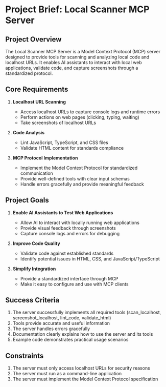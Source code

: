 # Project Brief: Local Scanner MCP Server

## Project Overview
The Local Scanner MCP Server is a Model Context Protocol (MCP) server designed to provide tools for scanning and analyzing local code and localhost URLs. It enables AI assistants to interact with local web applications, validate code, and capture screenshots through a standardized protocol.

## Core Requirements

1. **Localhost URL Scanning**
   - Access localhost URLs to capture console logs and runtime errors
   - Perform actions on web pages (clicking, typing, waiting)
   - Take screenshots of localhost URLs

2. **Code Analysis**
   - Lint JavaScript, TypeScript, and CSS files
   - Validate HTML content for standards compliance

3. **MCP Protocol Implementation**
   - Implement the Model Context Protocol for standardized communication
   - Provide well-defined tools with clear input schemas
   - Handle errors gracefully and provide meaningful feedback

## Project Goals

1. **Enable AI Assistants to Test Web Applications**
   - Allow AI to interact with locally running web applications
   - Provide visual feedback through screenshots
   - Capture console logs and errors for debugging

2. **Improve Code Quality**
   - Validate code against established standards
   - Identify potential issues in HTML, CSS, and JavaScript/TypeScript

3. **Simplify Integration**
   - Provide a standardized interface through MCP
   - Make it easy to configure and use with MCP clients

## Success Criteria

1. The server successfully implements all required tools (scan_localhost, screenshot_localhost, lint_code, validate_html)
2. Tools provide accurate and useful information
3. The server handles errors gracefully
4. Documentation clearly explains how to use the server and its tools
5. Example code demonstrates practical usage scenarios

## Constraints

1. The server must only access localhost URLs for security reasons
2. The server must run as a command-line application
3. The server must implement the Model Context Protocol specification
